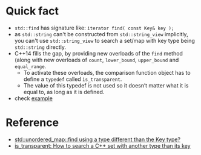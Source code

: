 # Quick fact
- `std::find` has signature like: `iterator find( const Key& key );`
- as `std::string` can't be constructed from `std::string_view` implicitly, you can't use `std::string_view` to search a set/map with key type being `std::string` directly.
- C++14 fills the gap, by providing new overloads of the `find` method (along with new overloads of `count`, `lower_bound`, `upper_bound` and `equal_range`.
  - To activate these overloads, the comparison function object has to define a `typedef` called `is_transparent`.
  - The value of this typedef is not used so it doesn’t matter what it is equal to, as long as it is defined.
- check [example](heterogenous_lookup.h)

# Reference
- [std::unordered_map::find using a type different than the Key type?](https://stackoverflow.com/a/64101153/4924135)
- [is_transparent: How to search a C++ set with another type than its key](https://www.fluentcpp.com/2017/06/09/search-set-another-type-key/)
